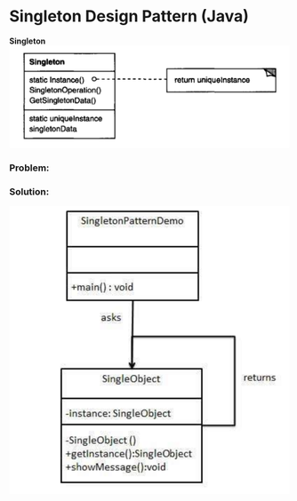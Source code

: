 # Singleton Design Pattern (Java)
**Singleton**
![](https://github.com/shamy1st/design-pattern-singleton/blob/main/uml.png)
### Problem:

### Solution:
![](https://github.com/shamy1st/design-pattern-singleton/blob/main/uml-solution.png)
